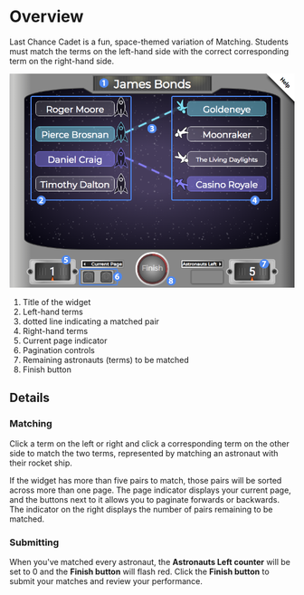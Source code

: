 # Overview #

Last Chance Cadet is a fun, space-themed variation of Matching. Students must match the terms on the left-hand side with the correct corresponding term on the right-hand side.

![last chance cadet screen](assets/play_widget_lastchancecadet.png "last chance cadet screen")

1. Title of the widget
2. Left-hand terms
3. dotted line indicating a matched pair
4. Right-hand terms
5. Current page indicator
6. Pagination controls
7. Remaining astronauts (terms) to be matched
8. Finish button

## Details ##

### Matching ###

Click a term on the left or right and click a corresponding term on the other side to match the two terms, represented by matching an astronaut with their rocket ship.

If the widget has more than five pairs to match, those pairs will be sorted across more than one page. The page indicator displays your current page, and the buttons next to it allows you to paginate forwards or backwards. The indicator on the right displays the number of pairs remaining to be matched.

### Submitting ###

When you've matched every astronaut, the **Astronauts Left counter** will be set to 0 and the **Finish button** will flash red. Click the **Finish button** to submit your matches and review your performance.